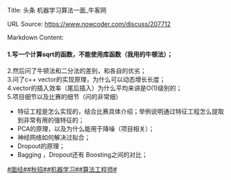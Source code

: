 Title: 头条 机器学习算法一面_牛客网

URL Source: https://www.nowcoder.com/discuss/207712

Markdown Content:
#### 1.写一个计算sqrt的函数，不能使用库函数（我用的牛顿法）；  
2.然后问了牛顿法和二分法的差别，和各自的优劣；  
3.问了c++ vector的实现原理，为什么可以动态增长长度；  
4.vector的插入效率（尾后插入）为什么平均来讲是O(1)级别的；  
5.项目细节以及比赛的细节（问的非常细）

*   特征工程是怎么实现的，结合比赛具体介绍；举例说明通过特征工程怎么提取到非常有用的强特征的；
*   PCA的原理，以及为什么能用于降噪（项目相关）；
*   神经网络如何解决过拟合；
*   Dropout的原理；
*   Bagging ，Dropout还有 Boosting之间的对比；

[#面经#](https://www.nowcoder.com/creation/subject/928d551be73f40db82c0ed83286c8783)[#秋招#](https://www.nowcoder.com/creation/subject/002d6ce4eab1487f9cae3241b5322732)[#机器学习#](https://www.nowcoder.com/creation/subject/1d21b7f0279f49f9bdb350c0e103df4f)[#算法工程师#](https://www.nowcoder.com/creation/subject/146d543971d045ba84b4b8a4dd573fff)
